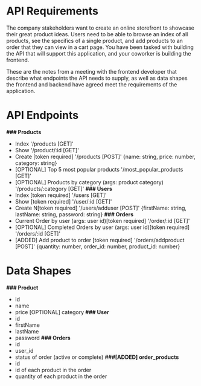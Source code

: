 # API Requirements
The company stakeholders want to create an online storefront to showcase their great product ideas. Users need to be able to browse an index of all products, see the specifics of a single product, and add products to an order that they can view in a cart page. You have been tasked with building the API that will support this application, and your coworker is building the frontend.

These are the notes from a meeting with the frontend developer that describe what endpoints the API needs to supply, as well as data shapes the frontend and backend have agreed meet the requirements of the application.

# API Endpoints
**### Products**
* Index '/products  [GET]'
* Show '/product/:id  [GET]'
* Create [token required] '/products  [POST]' {name: string, price: number, category: string}
* [OPTIONAL] Top 5 most popular products '/most_popular_products  [GET]'
* [OPTIONAL] Products by category (args: product category) '/products/:category  [GET]'
**### Users**
* Index [token required] '/users  [GET]'
* Show [token required] '/user/:id  [GET]'
* Create N[token required] '/users/adduser [POST]' {firstName: string, lastName: string, password: string}
**### Orders**
* Current Order by user (args: user id)[token required] '/order/:id  [GET]'
* [OPTIONAL] Completed Orders by user (args: user id)[token required] '/orders/:id [GET]'
* [ADDED] Add product to order [token required] '/orders/addproduct  [POST]' {quantity: number, order_id: number, product_id: number}
# Data Shapes
**### Product**
* id
* name
* price
[OPTIONAL] category
**### User**
* id
* firstName
* lastName
* password
**### Orders**
* id
* user_id
* status of order (active or complete)
**###[ADDED] order_products**
* id
* id of each product in the order
* quantity of each product in the order